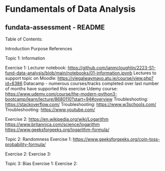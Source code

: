# Fundamentals of Data Analysis

## fundata-assessment - README

Table of Contents:

Introduction
Purpose
References

Topic 1: Information

Exercise 1:
Lecturer notebook: https://github.com/ianmcloughlin/2223-S1-fund-data-analysis/blob/main/notebooks/01-information.ipynb
Lectures to support topic on Moodle: https://vlegalwaymayo.atu.ie/course/view.php?id=6386
Datacamp - numerous courses/tracks completed over last number of months have supported this exercise
Udemy course: https://www.udemy.com/course/the-modern-python3-bootcamp/learn/lecture/8680110?start=94#overview
Troubleshooting: https://stackoverflow.com/
Troubleshooting: https://www.w3schools.com/
Troubleshooting: https://www.youtube.com/

Exercise 2:
https://en.wikipedia.org/wiki/Logarithm
https://www.britannica.com/science/logarithm
https://www.geeksforgeeks.org/logarithm-formula/

Topic 2: Randomness
Exercise 1:
https://www.geeksforgeeks.org/coin-toss-probability-formula/
        
Exercise 2:
Exercise 3:

Topic 3: Bias
Exercise 1:
Exercise 2:
 
